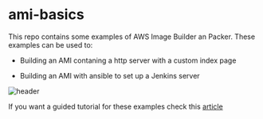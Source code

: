 # ami-basics
This repo contains some examples of AWS Image Builder an Packer. These examples can be used to:

* Building an AMI contaning a http server with a custom index page

* Building an AMI with ansible to set up a Jenkins server

![header](https://miro.medium.com/max/1400/1*kGOusBNZVfIuMsioFq-Hgg.jpeg)

If you want a guided tutorial for these examples check this [article](https://kubesandclouds.com/index.php/2020/04/24/packer-and-image-builder/)
